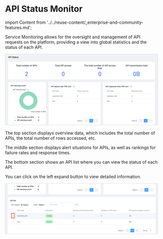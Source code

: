 # API Status Monitor
import Content from '../../reuse-content/_enterprise-and-community-features.md';

<Content />

Service Monitoring allows for the oversight and management of API requests on the platform, providing a view into global statistics and the status of each API.

![](../../images/monito_api_1.png)

The top section displays overview data, which includes the total number of APIs, the total number of rows accessed, etc.

The middle section displays alert situations for APIs, as well as rankings for failure rates and response times.

The bottom section shows an API list where you can view the status of each API.

You can click on the left expand button to view detailed information.

![](../../images/monito_api_2.png)